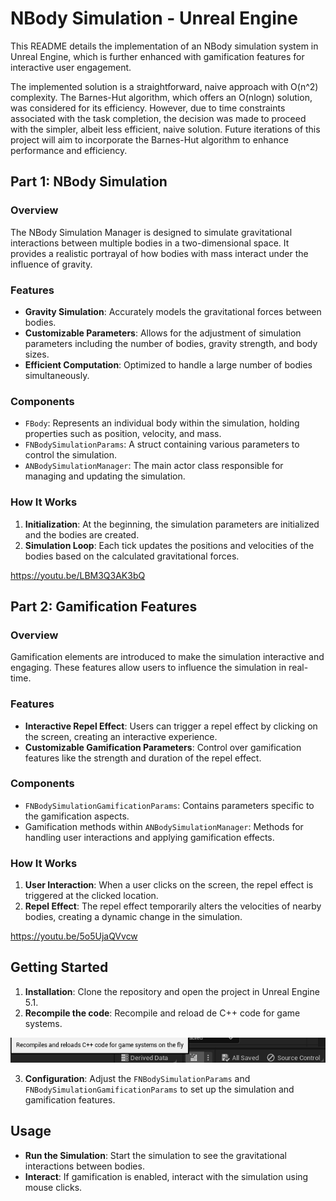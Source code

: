 # NBody Simulation - Unreal Engine

This README details the implementation of an NBody simulation system in Unreal Engine, which is further enhanced with gamification features for interactive user engagement. 

The implemented solution is a straightforward, naive approach with O(n^2) complexity. The Barnes-Hut algorithm, which offers an O(nlog⁡n) solution, was considered for its efficiency. However, due to time constraints associated with the task completion, the decision was made to proceed with the simpler, albeit less efficient, naive solution. Future iterations of this project will aim to incorporate the Barnes-Hut algorithm to enhance performance and efficiency.

## Part 1: NBody Simulation

### Overview

The NBody Simulation Manager is designed to simulate gravitational interactions between multiple bodies in a two-dimensional space. It provides a realistic portrayal of how bodies with mass interact under the influence of gravity.

### Features

- **Gravity Simulation**: Accurately models the gravitational forces between bodies.
- **Customizable Parameters**: Allows for the adjustment of simulation parameters including the number of bodies, gravity strength, and body sizes.
- **Efficient Computation**: Optimized to handle a large number of bodies simultaneously.

### Components

- `FBody`: Represents an individual body within the simulation, holding properties such as position, velocity, and mass.
- `FNBodySimulationParams`: A struct containing various parameters to control the simulation.
- `ANBodySimulationManager`: The main actor class responsible for managing and updating the simulation.

### How It Works

1. **Initialization**: At the beginning, the simulation parameters are initialized and the bodies are created.
2. **Simulation Loop**: Each tick updates the positions and velocities of the bodies based on the calculated gravitational forces.

https://youtu.be/LBM3Q3AK3bQ

## Part 2: Gamification Features

### Overview

Gamification elements are introduced to make the simulation interactive and engaging. These features allow users to influence the simulation in real-time.

### Features

- **Interactive Repel Effect**: Users can trigger a repel effect by clicking on the screen, creating an interactive experience.
- **Customizable Gamification Parameters**: Control over gamification features like the strength and duration of the repel effect.

### Components

- `FNBodySimulationGamificationParams`: Contains parameters specific to the gamification aspects.
- Gamification methods within `ANBodySimulationManager`: Methods for handling user interactions and applying gamification effects.

### How It Works

1. **User Interaction**: When a user clicks on the screen, the repel effect is triggered at the clicked location.
2. **Repel Effect**: The repel effect temporarily alters the velocities of nearby bodies, creating a dynamic change in the simulation.

https://youtu.be/5o5UjaQVvcw

## Getting Started

1. **Installation**: Clone the repository and open the project in Unreal Engine 5.1.
2. **Recompile the code**: Recompile and reload de C++ code for game systems.

![image](GitHubImages/CodeCompile.png)


3. **Configuration**: Adjust the `FNBodySimulationParams` and `FNBodySimulationGamificationParams` to set up the simulation and gamification features.

## Usage

- **Run the Simulation**: Start the simulation to see the gravitational interactions between bodies.
- **Interact**: If gamification is enabled, interact with the simulation using mouse clicks.
